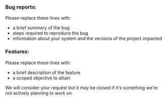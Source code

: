 <!-- You can erase any parts of this template not applicable to your Issue. -->

### Bug reports:

Please replace these lines with:
- a brief summary of the bug
- steps required to reproduce the bug
- information about your system and the versions of the project impacted

### Features:

Please replace these lines with:
- a brief description of the feature
- a scoped objective to attain

We will consider your request but it may be closed if it's something we're not actively planning to work on.
